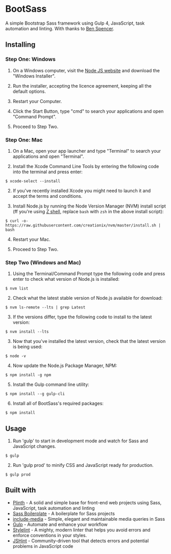 # BootSass

A simple Bootstrap Sass framework using Gulp 4, JavaScript, task automation and linting. With thanks to [Ben Spencer](https://github.com/spenno).


## Installing

### Step One: Windows

1. On a Windows computer, visit the [Node JS website](https://nodejs.org/en/download/) and download the "Windows Installer".

2. Run the installer, accepting the licence agreement, keeping all the default options.

3. Restart your Computer.

4. Click the Start Button, type "cmd" to search your applications and open "Command Prompt".

5. Proceed to Step Two.

### Step One: Mac

1. On a Mac, open your app launcher and type "Terminal" to search your applications and open "Terminal".

2. Install the Xcode Command Line Tools by entering the following code into the terminal and press enter:

```
$ xcode-select --install
```

2. If you've recently installed Xcode you might need to launch it and accept the terms and conditions.

3. Install Node.js by running the Node Version Manager (NVM) install script (ff you're using [Z shell](https://www.zsh.org/), replace `bash` with `zsh` in the above install script):

```
$ curl -o- https://raw.githubusercontent.com/creationix/nvm/master/install.sh | bash
```

4. Restart your Mac.

5. Proceed to Step Two.

### Step Two (Windows and Mac)

1. Using the Terminal/Command Prompt type the following code and press enter to check what version of Node.js is installed:

```
$ nvm list
```

2. Check what the latest stable version of Node.js available for download:

```
$ nvm ls-remote --lts | grep Latest
```

3. If the versions differ, type the following code to install to the latest version:

```
$ nvm install --lts
```

3. Now that you've installed the latest version, check that the latest version is being used:

```
$ node -v
```

4. Now update the Node.js Package Manager, NPM:

```
$ npm install -g npm
```

5. Install the Gulp command line utility:

```
$ npm install --g gulp-cli
```

6. Install all of BootSass's required packages:

```
$ npm install
```


## Usage

1. Run 'gulp' to start in development mode and watch for Sass and JavaScript changes.

```
$ gulp
```

2. Run 'gulp prod' to minify CSS and JavaScript ready for production.

```
$ gulp prod
```


## Built with

* [Plinth](https://github.com/spenno/plinth) - A solid and simple base for front-end web projects using Sass, JavaScript, task automation and linting
* [Sass Boilerplate](https://github.com/HugoGiraudel/sass-boilerplate) - A boilerplate for Sass projects
* [include-media](http://include-media.com/) - Simple, elegant and maintainable media queries in Sass
* [Gulp](http://gulpjs.com/) - Automate and enhance your workflow
* [Stylelint](https://stylelint.io/) - A mighty, modern linter that helps you avoid errors and enforce conventions in your styles.
* [JSHint](https://jshint.com/) - Community-driven tool that detects errors and potential problems in JavaScript code
